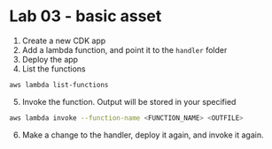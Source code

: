 # Lab 03 - basic asset

1. Create a new CDK app
2. Add a lambda function, and point it to the `handler` folder
3. Deploy the app
4. List the functions

```bash
aws lambda list-functions
```

5. Invoke the function. Output will be stored in your specified <OUTFILE>

```bash
aws lambda invoke --function-name <FUNCTION_NAME> <OUTFILE>
```

6. Make a change to the handler, deploy it again, and invoke it again.
